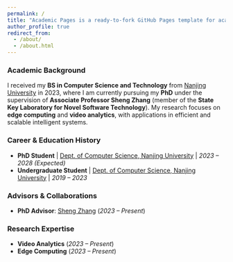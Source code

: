 ```yaml
---
permalink: /
title: "Academic Pages is a ready-to-fork GitHub Pages template for academic personal websites"
author_profile: true
redirect_from: 
  - /about/
  - /about.html
---
```


### **Academic Background**  

I received my **BS in Computer Science and Technology** from [Nanjing University](https://www.nju.edu.cn/) in 2023, where I am currently pursuing my **PhD** under the supervision of **Associate Professor Sheng Zhang** (member of the **State Key Laboratory for Novel Software Technology**). My research focuses on **edge computing** and **video analytics**, with applications in efficient and scalable intelligent systems.  

### **Career & Education History**  

- **PhD Student** | [Dept. of Computer Science, Nanjing University](https://cs.nju.edu.cn/) | *2023 – 2028 (Expected)*  
- **Undergraduate Student** | [Dept. of Computer Science, Nanjing University](https://cs.nju.edu.cn/) | *2019 – 2023*  

### **Advisors & Collaborations**  

- **PhD Advisor**: [Sheng Zhang](https://...) (*2023 – Present*)  

### **Research Expertise**  

- **Video Analytics** (*2023 – Present*)  
- **Edge Computing** (*2023 – Present*)  

